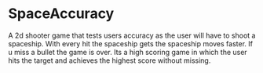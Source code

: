 # SpaceAccuracy
A 2d shooter game that tests users accuracy as the user will have to shoot a spaceship. With every hit the spaceship gets the spaceship moves faster. If u miss a bullet the game is over. Its a high scoring game in which the user hits the target and achieves the highest score without missing.
